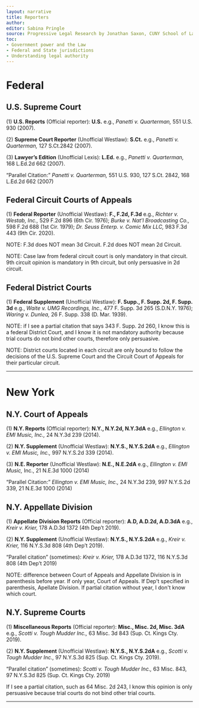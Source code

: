 ```yaml
---
layout: narrative
title: Reporters
author:
editor: Sabina Pringle
source: Progressive Legal Research by Jonathan Saxon, CUNY School of Law Library, and lectures and class slides by Douglas Cox, CUNY School of Law
toc:
- Government power and the Law
- Federal and State jurisdictions
- Understanding legal authority
---
```


# Federal

## U.S. Supreme Court

(1) **U.S. Reports** (Official reporter): **U.S.** e.g., *Panetti v. Quarterman,* 551 U.S. 930 (2007).

(2) **Supreme Court Reporter** (Unofficial Westlaw): **S.Ct.** e.g., *Panetti v. Quarterman,* 127 S.Ct.2842 (2007).

(3) **Lawyer’s Edition** (Unofficial Lexis): **L.Ed.** e.g., *Panetti v. Quarterman,* 168 L.Ed.2d 662 (2007).

“Parallel Citation:” *Panetti v. Quarterman,* 551 U.S. 930, 127 S.Ct. 2842, 168 L.Ed.2d 662 (2007)

## Federal Circuit Courts of Appeals

(1) **Federal Reporter** (Unofficial Westlaw): **F., F.2d, F.3d** e.g., *Richter v. Westab, Inc.,* 529 F.2d 896 (6th Cir. 1976); *Burke v. Nat’l Broadcasting Co.,* 598 F.2d 688 (1st Cir. 1979); *Dr. Seuss Enterp. v. Comic Mix LLC,* 983 F.3d 443 (9th Cir. 2020).

NOTE: F.3d does NOT mean 3d Circuit. F.2d does NOT mean 2d Circuit.

NOTE: Case law from federal circuit court is only mandatory in that circuit. 9th circuit opinion is mandatory in 9th circuit, but only persuasive in 2d circuit.

## Federal District Courts

(1) **Federal Supplement** (Unofficial Westlaw): **F. Supp., F. Supp. 2d, F. Supp. 3d** e.g., *Waite v. UMG Recordings, Inc.,* 477 F. Supp. 3d 265 (S.D.N.Y. 1976); *Waring v. Dunlea,* 26 F. Supp. 338 (D. Mar. 1939).

NOTE: if I see a partial citation that says 343 F. Supp. 2d 260, I know this is a federal District Court, and I know it is not mandatory authority because trial courts do not bind other courts, therefore only persuasive.

NOTE: District courts located in each circuit are only bound to follow the decisions of the U.S. Supreme Court and the Circuit Court of Appeals for their particular circuit.

---

# New York

## N.Y. Court of Appeals

(1) **N.Y. Reports** (Official reporter): **N.Y., N.Y.2d, N.Y.3dA** e.g., *Ellington v. EMI Music, Inc.,* 24 N.Y.3d 239 (2014).

(2) **N.Y. Supplement** (Unofficial Westlaw): **N.Y.S., N.Y.S.2dA** e.g., *Ellington v. EMI Music, Inc.,* 997 N.Y.S.2d 339 (2014).

(3) **N.E. Reporter** (Unofficial Westlaw): **N.E., N.E.2dA** e.g., *Ellington v. EMI Music,* Inc., 21 N.E.3d 1000 (2014)

“Parallel Citation:” *Ellington v. EMI Music, Inc.,* 24 N.Y.3d 239, 997 N.Y.S.2d 339, 21 N.E.3d 1000 (2014)

## N.Y. Appellate Division

(1) **Appellate Division Reports** (Official reporter): **A.D, A.D.2d, A.D.3dA** e.g., *Kreir v. Krier,* 178 A.D.3d 1372 (4th Dep’t 2019).

(2) **N.Y. Supplement** (Unofficial Westlaw): **N.Y.S., N.Y.S.2dA** e.g., *Kreir v. Krier,* 116 N.Y.S.3d 808 (4th Dep’t 2019).

“Parallel citation” (sometimes): *Kreir v. Krier,* 178 A.D.3d 1372, 116 N.Y.S.3d 808 (4th Dep’t 2019)

NOTE: difference between Court of Appeals and Appellate Division is in parenthesis before year. If only year, Court of Appeals. If Dep't specified in parenthesis, Apellate Division. If partial citation without year, I don't know which court.

## N.Y. Supreme Courts

(1) **Miscellaneous Reports** (Official reporter): **Misc., Misc. 2d, Misc. 3dA** e.g., *Scotti v. Tough Mudder Inc.,* 63 Misc. 3d 843 (Sup. Ct. Kings Cty. 2019).

(2) **N.Y. Supplement** (Unofficial Westlaw): **N.Y.S., N.Y.S.2dA** e.g., *Scotti v. Tough Mudder Inc.,* 97 N.Y.S.3d 825 (Sup. Ct. Kings Cty. 2019).

“Parallel citation” (sometimes): *Scotti v. Tough Mudder Inc.,* 63 Misc. 843, 97 N.Y.S.3d 825 (Sup. Ct. Kings Cty. 2019)

If I see a partial citation, such as 64 Misc. 2d 243, I know this opinion is only persuasive because trial courts do not bind other trial courts.



---
